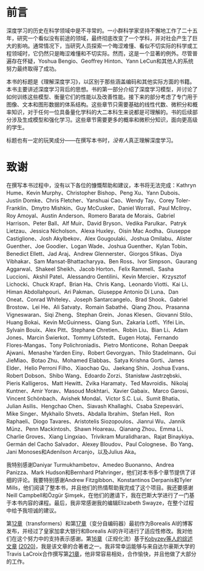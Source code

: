 # 前言

深度学习的历史在科学领域中是不寻常的。一小群科学家坚持不懈地工作了二十五年，研究一个看似没有前途的领域，最终彻底改变了一个学科，并对社会产生了巨大的影响。通常情况下，当研究人员探索一个晦涩难懂、看似不切实际的科学或工程领域时，它仍然只是晦涩难懂和不切实际。然而，这是一个显著的例外。尽管普遍存在怀疑，Yoshua Bengio、Geoffrey Hinton、Yann LeCun和其他人的系统努力最终取得了成功。

本书的标题是《理解深度学习》，以区别于那些涵盖编码和其他实际方面的书籍。本书主要讲述深度学习背后的思想。书的第一部分介绍了深度学习模型，并讨论了如何训练这些模型、衡量它们的性能以及改善性能。接下来的部分考虑了专门用于图像、文本和图形数据的体系结构。这些章节只需要基础的线性代数、微积分和概率知识，对于任何一位具备量化学科的大二本科生来说都是可理解的。书的后续部分涉及生成模型和强化学习。这些章节需要更多的概率和微积分知识，面向更高级的学生。

标题也有一定的玩笑成分——在撰写本书时，*没有人*真正理解深度学习。

# 致谢

在撰写本书过程中，没有以下各位的慷慨帮助和建议，本书将无法完成：Kathryn Hume、Kevin Murphy、Christopher Bishop、Peng Xu、Yann Dubois、Justin Domke、Chris Fletcher、Yanshuai Cao、Wendy Tay、Corey Toler-Franklin、Dmytro Mishkin、Guy McCusker、Daniel Worrall、Paul McIlroy、Roy Amoyal、Austin Anderson、Romero Barata de Morais、Gabriel Harrison、Peter Ball、Alf Muir、David Bryson、Vedika Parulkar、Patryk Lietzau、Jessica Nicholson、Alexa Huxley、Oisin Mac Aodha、Giuseppe Castiglione、Josh Akylbekov、Alex Gougoulaki、Joshua Omilabu、Alister Guenther、Joe Goodier、Logan Wade、Joshua Guenther、Kylan Tobin、Benedict Ellett、Jad Araj、Andrew Glennerster、Giorgos Sfikas、Diya Vibhakar、Sam Mansat-Bhattacharyya、Ben Ross、Ivor Simpson、Gaurang Aggarwal、Shakeel Sheikh、Jacob Horton、Felix Rammell、Sasha Luccioni、Akshil Patel、Alessandro Gentilini、Kevin Mercier、Krzysztof Lichocki、Chuck Krapf、Brian Ha、Chris Kang、Leonardo Viotti、Kai Li、Himan Abdollahpouri、Ari Pakman、Giuseppe Antonio Di Luna、Dan Oneat、Conrad Whiteley、Joseph Santarcangelo、Brad Shook、Gabriel Brostow、Lei He、Ali Satvaty、Romain Sabathé、Qiang Zhou、Prasanna Vigneswaran、Siqi Zheng、Stephan Grein、Jonas Klesen、Giovanni Stilo、Huang Bokai、Kevin McGuinness、Qiang Sun、Zakaria Lotfi、Yifei Lin、Sylvain Bouix、Alex Pitt、Stephane Chretien、Robin Liu、Bian Li、Adam Jones、Marcin Świerkot、Tommy Löfstedt、Eugen Hotaj、Fernando Flores-Mangas、Tony Polichroniadis、Pietro Monticone、Rohan Deepak Ajwani、Menashe Yarden Einy、Robert Gevorgyan、Thilo Stadelmann、Gui JieMiao、Botao Zhu、Mohamed Elabbas、Satya Krishna Gorti、James Elder、Helio Perroni Filho、Xiaochao Qu、Jaekang Shin、Joshua Evans、Robert Dobson、Shibo Wang、Edoardo Zorzi、Stanisław Jastrzębski、Pieris Kalligeros、Matt Hewitt、Zvika Haramaty、Ted Mavroidis、Nikolaj Kuntner、Amir Yorav、Masoud Mokhtari、Xavier Gabaix、Marco Garosi、Vincent Schönbach、Avishek Mondal、Victor S.C. Lui、Sumit Bhatia、Julian Asilis、Hengchao Chen、Siavash Khallaghi、Csaba Szepesvári、Mike Singer、Mykhailo Shvets、Abdalla Ibrahim、Stefan Hell、Ron Raphaeli、Diogo Tavares、Aristotelis Siozopoulos、Jianrui Wu、Jannik Münz、Penn Mackintosh、Shawn Hoareau、Qianang Zhou、Emma Li、Charlie Groves、Xiang Lingxiao、Trivikram Muralidharan、Rajat Binaykiya、Germán del Cacho Salvador、Alexey Bloudov、Paul Colognese、Bo Yang、Jani Monoses和Adenilson Arcanjo，以及Julius Aka。

我特别感谢Daniyar Turmukhambetov、Amedeo Buonanno、Andrea Panizza、Mark Hudson和Bernhard Pfahringer，他们对本书多个章节提供了详细的评论。我要特别感谢Andrew Fitzgibbon、Konstantinos Derpanis和Tyler Mills，他们阅读了整本书，并且他们的热情帮助我完成了这个项目。我还要感谢Neill Campbell和Özgür Şimşek，在他们的邀请下，我在巴斯大学进行了一门基于本书内容的课程。最后，我非常感谢我的编辑Elizabeth Swayze，在整个过程中给予我坦诚的建议。

第[12章](#_bookmark540)（transformers）和第[17章](#_bookmark839)（变分自编码器）最初作为Borealis AI的博客发布，并经过了皇家加拿大银行和Borealis AI的许可进行了适应性修改。我对他们在这个努力中的支持表示感谢。第[16章](#_bookmark776)（正规化流）基于[Kobyzev等人的综述文章](#_bookmark1749) [(2020)](#_bookmark1749)，我是该文章的合著者之一。我非常幸运能够与来自达尔豪斯大学的Travis LaCroix合作撰写第[21章](#_bookmark1108)，他非常容易相处，合作愉快，并且他做了大部分的工作。